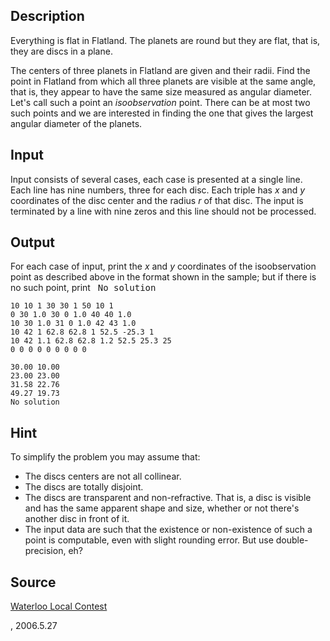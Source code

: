<h2>Description</h2><p>Everything is flat in Flatland. The planets are round but they are flat, that is, they are discs in a plane.</p><p>The centers of three planets in Flatland are given and their radii. Find the point in Flatland from which all three planets are visible at the same angle, that is, they appear to have the same size measured as angular diameter. Let's call such a point an <em>isoobservation</em> point. There can be at most two such points and we are interested in finding the one that gives the largest angular diameter of the planets. </p><h2>Input</h2><p>Input consists of several cases, each case is presented at a single line. Each line has nine numbers, three for each disc. Each triple has <i>x</i> and <i>y</i> coordinates of the disc center and the radius <i>r</i> of that disc. The input is terminated by a line with nine zeros and this line should not be processed. </p><h2>Output</h2><p>For each case of input, print the <i>x</i> and <i>y</i> coordinates of the isoobservation point as described above in the format shown in the sample; but if there is no such point, print&nbsp;&nbsp; <tt>No solution</tt> </p><pre><code class="language-input1">10 10 1 30 30 1 50 10 1
0 30 1.0 30 0 1.0 40 40 1.0
10 30 1.0 31 0 1.0 42 43 1.0
10 42 1 62.8 62.8 1 52.5 -25.3 1
10 42 1.1 62.8 62.8 1.2 52.5 25.3 25
0 0 0 0 0 0 0 0 0</code></pre><pre><code class="language-output1">30.00 10.00
23.00 23.00
31.58 22.76
49.27 19.73
No solution</code></pre><h2>Hint</h2><p>To simplify the problem you may assume that: </p><ul><li>The discs centers are not all collinear. </li><li>The discs are totally disjoint. </li><li>The discs are transparent and non-refractive. That is, a disc is visible and has the same apparent shape and size, whether or not there's another disc in front of it. </li><li>The input data are such that the existence or non-existence of such a point is computable, even with slight rounding error. But use double-precision, eh? </li></ul><h2>Source</h2><a href="searchproblem?field=source&amp;key=Waterloo+Local+Contest">Waterloo Local Contest</a><p>, 2006.5.27</p>